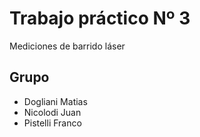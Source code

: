 # Trabajo práctico Nº 3 

Mediciones de barrido láser 

## Grupo 

* Dogliani Matias
* Nicolodi Juan 
* Pistelli Franco 

 
